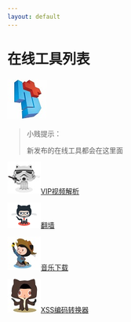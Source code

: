 ```yaml
---
layout: default
---
```


# 在线工具列表
### ![](../img/hj.jpg) 
>小贱提示：
>
>新发布的在线工具都会在这里面

![](../img/github6.png)[VIP视频解析](vipvideo.html)

![](../img/github7.png)[翻墙](fanqiang.html)

![](../img/github8.png)[音乐下载](vipmusic.html)

![](../img/github1.png)[XSS编码转换器](XSSEE.html)
